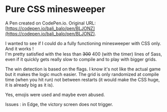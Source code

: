 # Pure CSS minesweeper

A Pen created on CodePen.io. Original URL: [https://codepen.io/bali_balo/pen/BLJONZ](https://codepen.io/bali_balo/pen/BLJONZ).

I wanted to see if I could do a fully functioning minesweeper with CSS only. And it works !  
I'm pretty satisfied with the less than <del>300</del> 400 (with the timer) lines of Sass, even if it quickly gets really slow to compile and to play with bigger grids.

The win detection is based on the flags. I know it's not like the actual game but it makes the logic much easier.
The grid is only randomized at compile time (when you hit run) not between restarts (it would make the CSS huge, it is already big as it is).

Yes, emojis were used and maybe even abused.

Issues : in Edge, the victory screen does not trigger.
